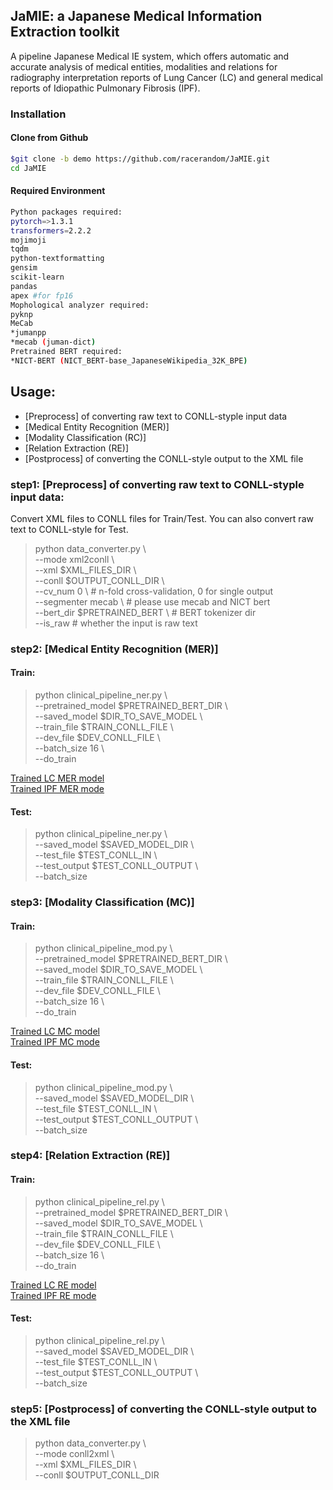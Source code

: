 ## JaMIE: a Japanese Medical Information Extraction toolkit
A pipeline Japanese Medical IE system, which offers automatic and accurate analysis of medical entities, modalities and relations for radiography interpretation reports of Lung Cancer (LC) and general medical reports of Idiopathic Pulmonary Fibrosis (IPF).

### Installation

#### Clone from Github

```bash
$git clone -b demo https://github.com/racerandom/JaMIE.git
cd JaMIE
```

#### Required Environment
```bash
Python packages required:
pytorch=>1.3.1
transformers=2.2.2
mojimoji
tqdm
python-textformatting
gensim
scikit-learn
pandas
apex #for fp16
Mophological analyzer required:
pyknp
MeCab
*jumanpp
*mecab (juman-dict)
Pretrained BERT required:
*NICT-BERT (NICT_BERT-base_JapaneseWikipedia_32K_BPE)
```

## Usage: 

* [Preprocess] of converting raw text to CONLL-styple input data
* [Medical Entity Recognition (MER)] 
* [Modality Classification (RC)] 
* [Relation Extraction (RE)] 
* [Postprocess] of converting the CONLL-style output to the XML file

### step1: [Preprocess] of converting raw text to CONLL-styple input data:

Convert XML files to CONLL files for Train/Test. You can also convert raw text to CONLL-style for Test.

> python data_converter.py \ \
>    --mode xml2conll \ \
>    --xml $XML_FILES_DIR \ \
>    --conll $OUTPUT_CONLL_DIR \ \
>    --cv_num 0 \ # n-fold cross-validation, 0 for single output\
>    --segmenter mecab \ # please use mecab and NICT bert\
>    --bert_dir $PRETRAINED_BERT \ # BERT tokenizer dir\
>    --is_raw  # whether the input is raw text    

### step2: [Medical Entity Recognition (MER)]

#### Train:

> python clinical_pipeline_ner.py \ \
> --pretrained_model $PRETRAINED_BERT_DIR \ \
> --saved_model $DIR_TO_SAVE_MODEL \ \
> --train_file $TRAIN_CONLL_FILE \ \
> --dev_file $DEV_CONLL_FILE \ \
> --batch_size 16 \ \
> --do_train 

<a href="drive.google.com" target="_top">Trained LC MER model<a>\
<a href="drive.google.com" target="_top">Trained IPF MER mode<a>

#### Test:

> python clinical_pipeline_ner.py \ \
> --saved_model $SAVED_MODEL_DIR \ \
> --test_file $TEST_CONLL_IN \ \
> --test_output $TEST_CONLL_OUTPUT \ \
> --batch_size  


### step3: [Modality Classification (MC)]

#### Train:

> python clinical_pipeline_mod.py \ \
> --pretrained_model $PRETRAINED_BERT_DIR \ \
> --saved_model $DIR_TO_SAVE_MODEL \ \
> --train_file $TRAIN_CONLL_FILE \ \
> --dev_file $DEV_CONLL_FILE \ \
> --batch_size 16 \ \
> --do_train 

<a href="drive.google.com" target="_top">Trained LC MC model<a>\
<a href="drive.google.com" target="_top">Trained IPF MC mode<a>

#### Test:

> python clinical_pipeline_mod.py \ \
> --saved_model $SAVED_MODEL_DIR \ \
> --test_file $TEST_CONLL_IN \ \
> --test_output $TEST_CONLL_OUTPUT \ \
> --batch_size  

### step4: [Relation Extraction (RE)]

#### Train:

> python clinical_pipeline_rel.py \ \
> --pretrained_model $PRETRAINED_BERT_DIR \ \
> --saved_model $DIR_TO_SAVE_MODEL \ \
> --train_file $TRAIN_CONLL_FILE \ \
> --dev_file $DEV_CONLL_FILE \ \
> --batch_size 16 \ \
> --do_train 

<a href="drive.google.com" target="_top">Trained LC RE model<a>\
<a href="drive.google.com" target="_top">Trained IPF RE mode<a>

#### Test:

> python clinical_pipeline_rel.py \ \
> --saved_model $SAVED_MODEL_DIR \ \
> --test_file $TEST_CONLL_IN \ \
> --test_output $TEST_CONLL_OUTPUT \ \
> --batch_size

### step5: [Postprocess] of converting the CONLL-style output to the XML file
> python data_converter.py \ \
>    --mode conll2xml \ \
>    --xml $XML_FILES_DIR \ \
>    --conll $OUTPUT_CONLL_DIR 







